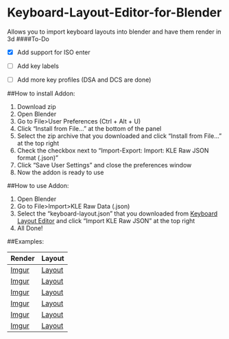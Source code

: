 # Keyboard-Layout-Editor-for-Blender
Allows you to import keyboard layouts into blender and have them render in 3d
####To-Do
- [x] Add support for ISO enter
- [ ] Add key labels
- [ ] Add more key profiles (DSA and DCS are done)


##How to install Addon:
1. Download zip
2. Open Blender
3. Go to File>User Preferences (Ctrl + Alt + U)
4. Click “Install from File...” at the bottom of the panel
5. Select the zip archive that you downloaded and click “Install from File…” at the top right
6. Check the checkbox next to “Import-Export: Import: KLE Raw JSON format (.json)”
7. Click “Save User Settings” and close the preferences window
8. Now the addon is ready to use

##How to use Addon:
1. Open Blender
2. Go to File>Import>KLE Raw Data (.json)
3. Select the “keyboard-layout.json” that you downloaded from [Keyboard Layout Editor](http://keyboard-layout-editor.com) and click “Import KLE Raw JSON” at the top right
4. All Done!


##Examples:

|Render|Layout|
|---------|---------|
|[Imgur](http://i.imgur.com/oouyHOU.png)|[Layout](http://www.keyboard-layout-editor.com/#/gists/92d9daa6db42bb8f39dadec3ef0e299b)|
|[Imgur](http://i.imgur.com/y5Uzhqd.png)|[Layout](http://www.keyboard-layout-editor.com/#/gists/49b89881ec3ff9e048d0ad05d83e1b46)|
|[Imgur](http://i.imgur.com/sUVdJex.png)|[Layout](http://www.keyboard-layout-editor.com/#/gists/6861d5d0070a788ad4f9d57f0c0fb9af)|
|[Imgur](http://i.imgur.com/GiPgGKe.png)|[Layout](http://www.keyboard-layout-editor.com/#/gists/10fab2ecc41b32e92e7331c54f943d73)|
|[Imgur](http://i.imgur.com/8lL7dAR.png)|[Layout](http://www.keyboard-layout-editor.com/#/gists/38f7920dbbbc144d1a87692f18edc8d8)|
|[Imgur](http://i.imgur.com/7KKlx9L.png)|[Layout](http://www.keyboard-layout-editor.com/#/gists/53767e112a7bb65e3b7df17c4301030f)|

